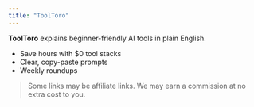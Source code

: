 ```yaml
---
title: "ToolToro"
---
```


**ToolToro** explains beginner-friendly AI tools in plain English.

- Save hours with $0 tool stacks  
- Clear, copy-paste prompts  
- Weekly roundups

> Some links may be affiliate links. We may earn a commission at no extra cost to you.
